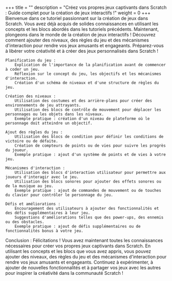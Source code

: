 +++
title = ""
description =  "Créez vos propres jeux captivants dans Scratch : Guide complet pour la création de jeux interactifs !"
weight = 0
+++
Bienvenue dans ce tutoriel passionnant sur la création de jeux dans Scratch. Vous avez déjà acquis de solides connaissances en utilisant les concepts et les blocs abordés dans les tutoriels précédents. Maintenant, plongeons dans le monde de la création de jeux interactifs ! Découvrez comment ajouter des niveaux, des règles du jeu et des mécanismes d'interaction pour rendre vos jeux amusants et engageants. Préparez-vous à libérer votre créativité et à créer des jeux personnalisés dans Scratch !

    Planification du jeu :
        Explication de l'importance de la planification avant de commencer à coder un jeu.
        Réflexion sur le concept du jeu, les objectifs et les mécanismes d'interaction.
        Création d'un schéma de niveaux et d'une structure de règles du jeu.

    Création des niveaux :
        Utilisation des costumes et des arrière-plans pour créer des environnements de jeu attrayants.
        Utilisation des blocs de contrôle de mouvement pour déplacer les personnages ou les objets dans les niveaux.
        Exemple pratique : création d'un niveau de plateforme où le personnage doit atteindre un objectif.

    Ajout des règles du jeu :
        Utilisation des blocs de condition pour définir les conditions de victoire ou de défaite.
        Création de compteurs de points ou de vies pour suivre les progrès du joueur.
        Exemple pratique : ajout d'un système de points et de vies à votre jeu.

    Mécanismes d'interaction :
        Utilisation des blocs d'interaction utilisateur pour permettre aux joueurs d'interagir avec le jeu.
        Utilisation des blocs sonores pour ajouter des effets sonores ou de la musique au jeu.
        Exemple pratique : ajout de commandes de mouvement ou de touches du clavier pour contrôler le personnage du jeu.

    Défis et améliorations :
        Encouragement des utilisateurs à ajouter des fonctionnalités et des défis supplémentaires à leur jeu.
        Suggestions d'améliorations telles que des power-ups, des ennemis ou des obstacles.
        Exemple pratique : ajout de défis supplémentaires ou de fonctionnalités bonus à votre jeu.

Conclusion :
Félicitations ! Vous avez maintenant toutes les connaissances nécessaires pour créer vos propres jeux captivants dans Scratch. En utilisant les concepts et les blocs que vous avez appris, vous pouvez ajouter des niveaux, des règles du jeu et des mécanismes d'interaction pour rendre vos jeux amusants et engageants. Continuez à expérimenter, à ajouter de nouvelles fonctionnalités et à partager vos jeux avec les autres pour inspirer la créativité dans la communauté Scratch !